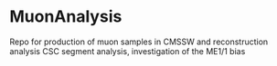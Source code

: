 # MuonAnalysis
Repo for production of muon samples in CMSSW and reconstruction analysis
CSC segment analysis, investigation of the ME1/1 bias 
